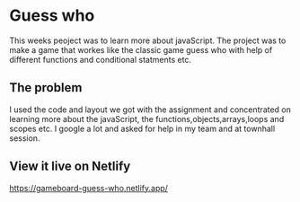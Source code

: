 # Guess who

This weeks peoject was to learn more about javaScript. The project was to make a game that workes like the classic game guess who with help of different functions and conditional statments etc.

## The problem

I used the code and layout we got with the assignment and concentrated on learning more about the javaScript, the functions,objects,arrays,loops and scopes etc. I google a lot and asked for help in my team and at townhall session.

## View it live on Netlify

https://gameboard-guess-who.netlify.app/